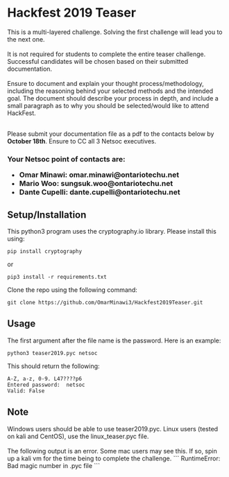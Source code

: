 <h1>Hackfest 2019 Teaser</h1>
This is a multi-layered challenge. Solving the first challenge will lead you to the next one.
<br><br>
It is not required for students to complete the entire teaser challenge. Successful candidates will be chosen based on their submitted documentation.<br><br>Ensure to document and explain your thought process/methodology, including the reasoning behind your selected methods and the intended goal. The document should describe your process in depth, and include a small paragraph as to why you should be selected/would like to attend HackFest.<br><br>

Please submit your documentation file as a pdf to the contacts below by <b>October 18th</b>. Ensure to CC all 3 Netsoc executives. 

<h3>Your Netsoc point of contacts are:
  <ul>
  <li>Omar Minawi: omar.minawi@ontariotechu.net</li>
  <li>Mario Woo: sungsuk.woo@ontariotechu.net</li>
  <li>Dante Cupelli: dante.cupelli@ontariotechu.net</li>
  </ul>
  </h3>  


<h2>Setup/Installation</h2>

This python3 program uses the cryptography.io library. Please install this using:
  ```
  pip install cryptography
  ```
  or
  ```
  pip3 install -r requirements.txt
  ```
Clone the repo using the following command:
  ```
  git clone https://github.com/OmarMinawi3/Hackfest2019Teaser.git
  ```

<h2>Usage</h2>

The first argument after the file name is the password. Here is an example:
```
python3 teaser2019.pyc netsoc
```
This should return the following:
```
A-Z, a-z, 0-9. L47????p6
Entered password:  netsoc
Valid: False
```

<h2>Note</h2>
Windows users should be able to use teaser2019.pyc. Linux users (tested on kali and CentOS), use the linux_teaser.pyc file. 
<br><br>
The following output is an error. Some mac users may see this. If so, spin up a kali vm for the time being to complete the challenge. 
```
RuntimeError: Bad magic number in .pyc file
```
